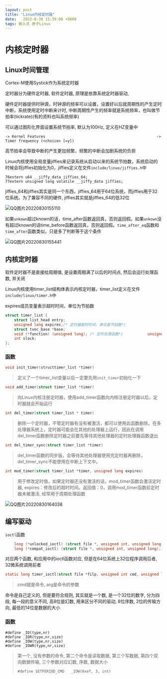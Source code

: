 ```yaml
---
layout: post
title: "Linux内核定时器" 
date:   2022-8-30 15:39:08 +0800
tags: 嵌入式 原子Linux 
---
```


# 内核定时器

## Linux时间管理

Cortex-M使用Systick作为系统定时器

定时器分为硬件定时器, 软件定时器, 原理是依靠系统定时器驱动, 

硬件定时器提供时钟源，时钟源的频率可以设置，设置好以后就周期性的产生定时中断，系统使用定时中断来计时, 中断周期性产生的频率就是系统频率，也叫做节拍率(tickrate)(有的资料也叫系统频率)

可以通过图形化界面设置系统节拍率, 默认为100Hz, 定义在HZ变量中

```
-> Kernel Features                                              	-> Timer frequency (<choice> [=y])  
```

高节拍率会导致中断的产生更加频繁，频繁的中断会加剧系统的负担

Linux内核使用全局变量jiffies来记录系统从启动以来的系统节拍数，系统启动的时候会将jiffies初始化为0，jiffies定义在文件`include/linux/jiffies.h`中

```
76extern u64 __jiffy_data jiffies_64;
77extern unsigned long volatile __jiffy_data jiffies;
```

jiffies_64和jiffies其实是同一个东西，jiffies_64用于64位系统，而jiffies用于32位系统。为了兼容不同的硬件, jiffies其实就是jiffies_64的低32位

![QQ图片20220830155110](https://blog-1308522872.cos.ap-beijing.myqcloud.com/jhy/202301010001345.png)

如果`unkown`超过known的话，time_after函数返回真，否则返回假。如果`unkown`没有超过known的话time_before函数返回真，否则返回假。`time_after_eq`函数和`time_after`函数类似，只是多了判断等于这个条件

![QQ图片20220830155441](https://blog-1308522872.cos.ap-beijing.myqcloud.com/jhy/202301010001346.png)

## 内核定时器

软件定时器不是直接给周期值, 是设置周期满了以后的时间点, 然后会运行处理函数, 并关闭

Linux内核使用timer_list结构体表示内核定时器，timer_list定义在文件`include/linux/timer.h`中

expires成员变量表示超时时间，单位为节拍数

```c
struct timer_list {
	struct list_head entry;
	unsigned long expires;/* 定时器超时时间，单位是节拍数*/
	struct tvec_base *base;
	void (*function) (unsigned long); /* 定时处理函数*/ 			unsigned long data; /* 要传递给function函数的参数, 可以用来传递自己的地址*/
	int slack;
};
```

### 函数

```c
void init_timer(structtimer_list *timer)
```

>   定义了一个timer_list变量以后一定要先用`init_timer`初始化一下

```c
void add_timer(struct timer_list *timer)
```

>   向Linux内核注册定时器，使用add_timer函数向内核注册定时器以后，定时器就会开始运行

```c
int del_timer(struct timer_list * timer)
```

>   删除一个定时器，不管定时器有没有被激活，都可以使用此函数删除。在多处理器系统上，定时器可能会在其他的处理器上运行，因此在调用del_timer函数删除定时器之前要先等待其他处理器的定时处理器函数退出

```c
int del_timer_sync(struct timer_list *timer)
```

>   del_timer函数的同步版，会等待其他处理器使用完定时器再删除，del_timer_sync不能使用在中断上下文中。

```c
int mod_timer(struct timer_list *timer, unsigned long expires)
```

>   用于修改定时值，如果定时器还没有激活的话，mod_timer函数会激活定时器, expires：修改后的超时时间。返回值：0，调用mod_timer函数前定时器未被激活, 经常用于周期处理函数

![QQ图片20220830164038](https://blog-1308522872.cos.ap-beijing.myqcloud.com/jhy/202301010001347.png)



## 编写驱动

`ioctl`函数

```c
	long (*unlocked_ioctl) (struct file *, unsigned int, unsigned long);
	long (*compat_ioctl) (struct file *, unsigned int, unsigned long);
```

对应两个函数, 和应用中的ioctl函数对应, 但是在64位系统上32位程序调用后者, 32微系统调用前者

```c
static long timer_ioctl(struct file *filp, unsigned int cmd, unsigned long arg)
```

>   cmd就是命令, arg是命令的参数

命令是自己定义的, 但是要符合规则, 其实就是一个数, 是一个32位的数字, 分为四段, 每一段的意义不同, 高8位是幻数, 用来区分不同的驱动, 8位序数, 2位的传输方向, 最低的14位是数据的大小

### 函数

```
#define _IO(type,nr)		
#define _IOR(type,nr,size)	
#define _IOW(type,nr,size)	
#define _IOWR(type,nr,size)	
```

>   第一个, 没有参数的命令, 第二个命令是读取数据, 第三个写数据, 第四个双向数据传输, 三个参数对应幻数, 序数, 数据大小
>
>   ```
>   #define SETPERIOD_CMD   _IOW(0xef, 3, int)
>   ```





















